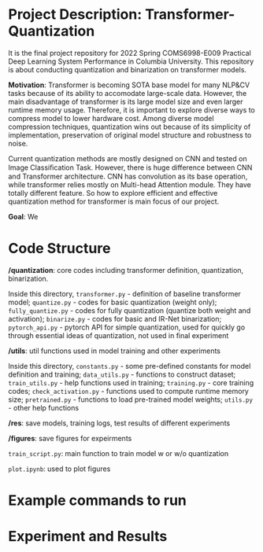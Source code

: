 # Project Description: Transformer-Quantization
It is the final project repository for 2022 Spring COMS6998-E009 Practical Deep Learning System Performance in Columbia University. This repository is about conducting quantization and binarization on transformer models.

**Motivation**: Transformer is becoming SOTA base model for many NLP&CV tasks because of its ability to accomodate large-scale data. However, the main disadvantage of transformer is its large model size and even larger runtime memory usage. Therefore, it is important to explore diverse ways to compress model to lower hardware cost. Among diverse model compression techniques, quantization wins out because of its simplicity of implementation, preservation of original model structure and robustness to noise. 

Current quantization methods are mostly designed on CNN and tested on Image Classiﬁcation Task. However, there is huge difference between CNN and Transformer architecture. CNN has convolution as its base operation, while transformer relies mostly on Multi-head Attention module. They have totally different feature. So how to explore efficient and effective quantization method for transformer is main focus of our project.

**Goal**: We


# Code Structure

**/quantization**: core codes including transformer definition, quantization, binarization. 

Inside this directory, `transformer.py` - definition of baseline transformer model; `quantize.py` - codes for basic quantization (weight only); `fully_quantize.py` - codes for fully quantization (quantize both weight and activation);  `binarize.py` - codes for basic and IR-Net binarization; `pytorch_api.py` - pytorch API for simple quantization, used for quickly go through essential ideas of quantization, not used in final experiment
 
**/utils**: util functions used in model training and other experiments

Inside this directory, `constants.py` - some pre-defined constants for model definition and training; `data_utils.py` - functions to construct dataset; `train_utils.py` - help functions used in training; `training.py` - core training codes; `check_activation.py` - functions used to compute runtime memory size; `pretrained.py` - functions to load pre-trained model weights; `utils.py` - other help functions


**/res**: save models, training logs, test results of different experiments

**/figures**: save figures for expeirments

`train_script.py`: main function to train model w or w/o quantization

`plot.ipynb`: used to plot figures

# Example commands to run

# Experiment and Results

```
